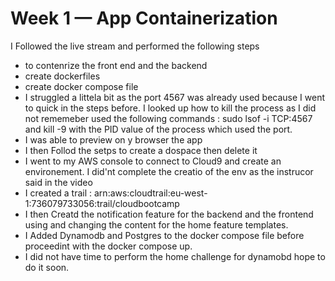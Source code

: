 # Week 1 — App Containerization
I Followed the live stream and performed the following steps 
- to contenrize the front end and the backend
 - create dockerfiles 
  - create docker compose file 
- I struggled a littela bit as the port 4567 was already used because I went to quick in the steps before. I looked up how to kill the process as I did not rememeber   used the following commands : sudo lsof -i TCP:4567 and kill -9 with the PID value of the process which used the port. 
- I was able to preview on y browser the app
- I then Follod the setps to create a dospace then delete it 
- I went to my AWS console to connect to Cloud9 and create an environement. I did'nt complete the creatio of the env as the instrucor said in the video
- I created a trail : arn:aws:cloudtrail:eu-west-1:736079733056:trail/cloudbootcamp
- I then Creatd the notification feature for the backend and the frontend using and changing the content for the home feature templates. 
- I Added Dynamodb and Postgres to the docker compose file before proceedint with the docker compose up. 
- I did not have time to perform the home challenge for dynamobd hope to do it soon. 
